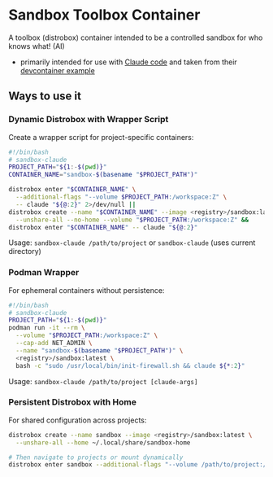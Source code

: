 # Sandbox Toolbox Container

A toolbox (distrobox) container intended to be a controlled sandbox for who
knows what! (AI)

- primarily intended for use with [Claude code](https://www.anthropic.com/engineering/claude-code-best-practices)
  and taken from their
  [devcontainer example](https://github.com/anthropics/claude-code/tree/main/.devcontainer)

## Ways to use it

### Dynamic Distrobox with Wrapper Script

Create a wrapper script for project-specific containers:

```bash
#!/bin/bash
# sandbox-claude
PROJECT_PATH="${1:-$(pwd)}"
CONTAINER_NAME="sandbox-$(basename "$PROJECT_PATH")"

distrobox enter "$CONTAINER_NAME" \
  --additional-flags "--volume $PROJECT_PATH:/workspace:Z" \
  -- claude "${@:2}" 2>/dev/null ||
distrobox create --name "$CONTAINER_NAME" --image <registry>/sandbox:latest \
  --unshare-all --no-home --volume "$PROJECT_PATH:/workspace:Z" &&
distrobox enter "$CONTAINER_NAME" -- claude "${@:2}"
```

Usage: `sandbox-claude /path/to/project` or `sandbox-claude` (uses current directory)

### Podman Wrapper

For ephemeral containers without persistence:

```bash
#!/bin/bash
# sandbox-claude
PROJECT_PATH="${1:-$(pwd)}"
podman run -it --rm \
  --volume "$PROJECT_PATH:/workspace:Z" \
  --cap-add NET_ADMIN \
  --name "sandbox-$(basename "$PROJECT_PATH")" \
  <registry>/sandbox:latest \
  bash -c "sudo /usr/local/bin/init-firewall.sh && claude ${*:2}"
```

Usage: `sandbox-claude /path/to/project [claude-args]`

### Persistent Distrobox with Home

For shared configuration across projects:

```bash
distrobox create --name sandbox --image <registry>/sandbox:latest \
  --unshare-all --home ~/.local/share/sandbox-home

# Then navigate to projects or mount dynamically
distrobox enter sandbox --additional-flags "--volume /path/to/project:/workspace:Z"
```
